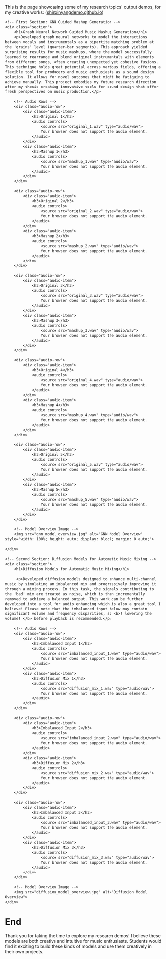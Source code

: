 <p>This is the page showcasing some of my research topics' output demos, for my creative works: (<a href="https://shinxinyangdemo.github.io" target="_blank">shinxinyangdemo.github.io</a>)</p>

<html lang="en">
<head>
    <meta charset="UTF-8">
    <meta name="viewport" content="width=device-width, initial-scale=1.0">
    <title>Research Output Demos</title>
    <!-- Add CSS for Flexbox and Styling -->
    <style>
        .section {
            margin-top: 40px;
        }
        .audio-row {
            display: flex;
            justify-content: space-around;
            align-items: center;
            flex-wrap: wrap;
            gap: 20px;  /* Space between elements */
            margin-bottom: 30px;  /* Space after each row */
        }
        .audio-item {
            flex: 1;
            text-align: center;
            min-width: 200px; /* Ensures space allocation for audio clips */
        }
        audio {
            width: 100%;
        }
        .section img {
            width: 80%;
            margin: 20px auto;
            display: block;
        }
    </style>
</head>
<body>

    <!-- First Section: GNN Guided Mashup Generation -->
    <div class="section">
        <h1>Graph Neural Network Guided Music Mashup Generation</h1>
        <p>Developed graph neural networks to model the interactions between vocals and instrumentals as a bipartite matching problem at the 'grains' level (quarter-bar segments). This approach yielded surprising results for music mashups, where the model successfully learned to rearrange and blend original instrumentals with elements from different songs, often creating unexpected yet cohesive fusions. This technique holds great potential across various fields, offering a flexible tool for producers and music enthusiasts as a sound design solution. It allows for novel outcomes that might be fatiguing to achieve manually. This project embodies my future research direction after my thesis—creating innovative tools for sound design that offer fresh perspectives on music production.</p>

        <!-- Audio Rows -->
        <div class="audio-row">
            <div class="audio-item">
                <h3>Original 1</h3>
                <audio controls>
                    <source src="original_1.wav" type="audio/wav">
                    Your browser does not support the audio element.
                </audio>
            </div>
            <div class="audio-item">
                <h3>Mashup 1</h3>
                <audio controls>
                    <source src="mashup_1.wav" type="audio/wav">
                    Your browser does not support the audio element.
                </audio>
            </div>
        </div>

        <div class="audio-row">
            <div class="audio-item">
                <h3>Original 2</h3>
                <audio controls>
                    <source src="original_2.wav" type="audio/wav">
                    Your browser does not support the audio element.
                </audio>
            </div>
            <div class="audio-item">
                <h3>Mashup 2</h3>
                <audio controls>
                    <source src="mashup_2.wav" type="audio/wav">
                    Your browser does not support the audio element.
                </audio>
            </div>
        </div>

        <div class="audio-row">
            <div class="audio-item">
                <h3>Original 3</h3>
                <audio controls>
                    <source src="original_3.wav" type="audio/wav">
                    Your browser does not support the audio element.
                </audio>
            </div>
            <div class="audio-item">
                <h3>Mashup 3</h3>
                <audio controls>
                    <source src="mashup_3.wav" type="audio/wav">
                    Your browser does not support the audio element.
                </audio>
            </div>
        </div>

        <div class="audio-row">
            <div class="audio-item">
                <h3>Original 4</h3>
                <audio controls>
                    <source src="original_4.wav" type="audio/wav">
                    Your browser does not support the audio element.
                </audio>
            </div>
            <div class="audio-item">
                <h3>Mashup 4</h3>
                <audio controls>
                    <source src="mashup_4.wav" type="audio/wav">
                    Your browser does not support the audio element.
                </audio>
            </div>
        </div>

        <div class="audio-row">
            <div class="audio-item">
                <h3>Original 5</h3>
                <audio controls>
                    <source src="original_5.wav" type="audio/wav">
                    Your browser does not support the audio element.
                </audio>
            </div>
            <div class="audio-item">
                <h3>Mashup 5</h3>
                <audio controls>
                    <source src="mashup_5.wav" type="audio/wav">
                    Your browser does not support the audio element.
                </audio>
            </div>
        </div>

        <!-- Model Overview Image -->
        <img src="gnn_model_overview.jpg" alt="GNN Model Overview" style="width: 100%; height: auto; display: block; margin: 0 auto;">

    </div>

    <!-- Second Section: Diffusion Models for Automatic Music Mixing -->
    <div class="section">
        <h1>Diffusion Models for Automatic Music Mixing</h1>

         <p>Developed diffusion models designed to enhance multi-channel music by simulating an imbalanced mix and progressively improving it through a mixing process. In this task, the signals contributing to the 'bad' mix are treated as noise, which is then incrementally removed to achieve a balanced output. This work can be further developed into a tool for audio enhancing which is also a great tool I believe! Please note that the imbalanced input below may contain significant volume and frequency disparities, so <b>! lowering the volume! </b> before playback is recommended.</p>

        <!-- Audio Rows -->
        <div class="audio-row">
            <div class="audio-item">
                <h3>Imbalanced Input 1</h3>
                <audio controls>
                    <source src="imbalanced_input_1.wav" type="audio/wav">
                    Your browser does not support the audio element.
                </audio>
            </div>
            <div class="audio-item">
                <h3>Diffusion Mix 1</h3>
                <audio controls>
                    <source src="diffusion_mix_1.wav" type="audio/wav">
                    Your browser does not support the audio element.
                </audio>
            </div>
        </div>

        <div class="audio-row">
            <div class="audio-item">
                <h3>Imbalanced Input 2</h3>
                <audio controls>
                    <source src="imbalanced_input_2.wav" type="audio/wav">
                    Your browser does not support the audio element.
                </audio>
            </div>
            <div class="audio-item">
                <h3>Diffusion Mix 2</h3>
                <audio controls>
                    <source src="diffusion_mix_2.wav" type="audio/wav">
                    Your browser does not support the audio element.
                </audio>
            </div>
        </div>

        <div class="audio-row">
            <div class="audio-item">
                <h3>Imbalanced Input 3</h3>
                <audio controls>
                    <source src="imbalanced_input_3.wav" type="audio/wav">
                    Your browser does not support the audio element.
                </audio>
            </div>
            <div class="audio-item">
                <h3>Diffusion Mix 3</h3>
                <audio controls>
                    <source src="diffusion_mix_3.wav" type="audio/wav">
                    Your browser does not support the audio element.
                </audio>
            </div>
        </div>

        <!-- Model Overview Image -->
        <img src="diffusion_model_overview.jpg" alt="Diffusion Model Overview">
    </div>
    
<h1>End</h1>
<p>Thank you for taking the time to explore my research demos! I believe these models are both creative and intuitive for music enthusiasts. Students would find it exciting to build these kinds of models and use them creatively in their own projects.</p>

</body>
</html>
